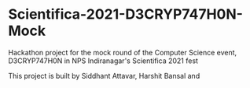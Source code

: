 # Scientifica-2021-D3CRYP747H0N-Mock
Hackathon project for the mock round of the Computer Science event, D3CRYP747H0N in NPS Indiranagar's Scientifica 2021 fest

This project is built by Siddhant Attavar, Harshit Bansal and 